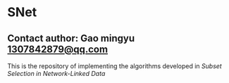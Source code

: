 # SNet

## Contact author: Gao mingyu <1307842879@qq.com>

This is the repository of implementing the algorithms developed in *Subset Selection in Network-Linked Data*
